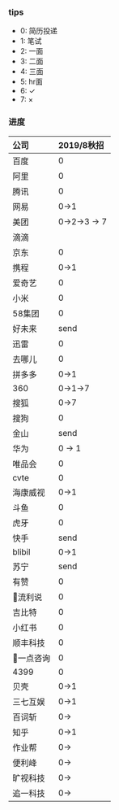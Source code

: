 ### tips
- 0: 简历投递  
- 1: 笔试  
- 2: 一面  
- 3: 二面  
- 4: 三面  
- 5: hr面
- 6: ✓
- 7: ×

### 进度
|公司|2019/8秋招|
|:---|:---|
|百度 |0|  
|阿里 |0|      
|腾讯 |0| 
|网易 |0->1| 
|美团 |0->2->3 -> 7| 
|滴滴 || 
|京东 |0|
|携程 |0->1| 
|爱奇艺 |0|
|小米|0|
|58集团 |0|
|好未来 |send|
|迅雷 |0|
|去哪儿|0|
|拼多多|0->1|
|360|0->1->7|
|搜狐|0->7|
|搜狗|0|
|金山|send|
|华为|0 -> 1|
|唯品会|0|
|cvte|0|
|海康威视|0->1|
|斗鱼|0|
|虎牙|0|
|快手|send|
|blibil|0->1|
|苏宁|send|
|有赞|0|
|流利说|0|
|吉比特|0|
|小红书|0|
|顺丰科技|0|
|一点咨询|0|
|4399|0|
|贝壳|0->1|
|三七互娱|0->1|
|百词斩|0->|
|知乎|0->1|
|作业帮|0->|
|便利峰|0->|
|旷视科技|0->|
|追一科技|0->|